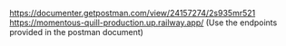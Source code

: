 https://documenter.getpostman.com/view/24157274/2s935mr521
https://momentous-quill-production.up.railway.app/ (Use the endpoints provided in the postman document)
